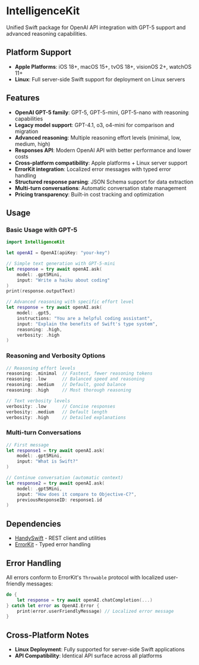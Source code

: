 # IntelligenceKit

Unified Swift package for OpenAI API integration with GPT-5 support and advanced reasoning capabilities.

## Platform Support

- **Apple Platforms**: iOS 18+, macOS 15+, tvOS 18+, visionOS 2+, watchOS 11+
- **Linux**: Full server-side Swift support for deployment on Linux servers

## Features

- **OpenAI GPT-5 family**: GPT-5, GPT-5-mini, GPT-5-nano with reasoning capabilities
- **Legacy model support**: GPT-4.1, o3, o4-mini for comparison and migration
- **Advanced reasoning**: Multiple reasoning effort levels (minimal, low, medium, high)
- **Responses API**: Modern OpenAI API with better performance and lower costs
- **Cross-platform compatibility**: Apple platforms + Linux server support
- **ErrorKit integration**: Localized error messages with typed error handling
- **Structured response parsing**: JSON Schema support for data extraction
- **Multi-turn conversations**: Automatic conversation state management
- **Pricing transparency**: Built-in cost tracking and optimization

## Usage

### Basic Usage with GPT-5
```swift
import IntelligenceKit

let openAI = OpenAI(apiKey: "your-key")

// Simple text generation with GPT-5-mini
let response = try await openAI.ask(
    model: .gpt5Mini,
    input: "Write a haiku about coding"
)
print(response.outputText)

// Advanced reasoning with specific effort level
let response = try await openAI.ask(
    model: .gpt5,
    instructions: "You are a helpful coding assistant",
    input: "Explain the benefits of Swift's type system",
    reasoning: .high,
    verbosity: .high
)
```

### Reasoning and Verbosity Options
```swift
// Reasoning effort levels
reasoning: .minimal  // Fastest, fewer reasoning tokens
reasoning: .low      // Balanced speed and reasoning
reasoning: .medium   // Default, good balance
reasoning: .high     // Most thorough reasoning

// Text verbosity levels  
verbosity: .low      // Concise responses
verbosity: .medium   // Default length
verbosity: .high     // Detailed explanations
```

### Multi-turn Conversations
```swift
// First message
let response1 = try await openAI.ask(
    model: .gpt5Mini,
    input: "What is Swift?"
)

// Continue conversation (automatic context)
let response2 = try await openAI.ask(
    model: .gpt5Mini,
    input: "How does it compare to Objective-C?",
    previousResponseID: response1.id
)
```

## Dependencies

- [HandySwift](https://github.com/FlineDev/HandySwift) - REST client and utilities
- [ErrorKit](https://github.com/FlineDev/ErrorKit) - Typed error handling

## Error Handling

All errors conform to ErrorKit's `Throwable` protocol with localized user-friendly messages:

```swift
do {
    let response = try await openAI.chatCompletion(...)
} catch let error as OpenAI.Error {
    print(error.userFriendlyMessage) // Localized error message
}
```

## Cross-Platform Notes

- **Linux Deployment**: Fully supported for server-side Swift applications
- **API Compatibility**: Identical API surface across all platforms